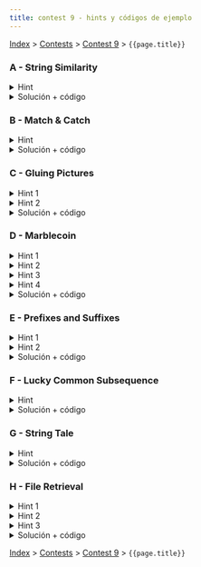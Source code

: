 ```yaml
---
title: contest 9 - hints y códigos de ejemplo
---
```


[Index](../index) > [Contests](../contests) > [Contest 9](../contests#contest-9) > ```{{page.title}}```

### A - String Similarity
<details> 
  <summary>Hint</summary>
  Noten que si calulamos el suffix array con arreglo lcp del string original ya se tiene calculado el tamaño de los longuest common preffix de sufijos continuos en el suffix array. Piensen en cómo ocupar esto para obtener la respuesta.
</details>
<details> 
  <summary>Solución + código</summary>
  Podemos buscar el lugar donde está el string completo en el suffix array (buscar la posición del 0). Luego la respuesta será la suma de acumular mínimos hacia derecha e izquierda del arreglo lcp, esto pues el largo común de un segmento continuo del suffix array corresponde al mínimo de los lcp del rango.
  <a href="https://github.com/BenjaminRubio/CompetitiveProgramming/blob/master/Problems/HackerRank/StringSimilarity.cpp">Código de ejemplo</a>
</details>

### B - Match & Catch
<details> 
  <summary>Hint</summary>  
  Piensen en cómo se puede responder lo pedido usando el precálculo de un suffix array y lcp. Noten que todo substring es un prefijo de un sufijo, y para que sea único en el string original basta con que sea de largo mayor al lcp anterior y posterior (pues no habrá otro prefijo de sufijo igual de ese largo).
</details>
<details> 
  <summary>Solución + código</summary>
  Podemos usar el hint 1 pero precalculando sobre el string S1#S2, así podemos filtrar los substrings comunes y unicos de ambos mirando el lcp, de forma que serán continuos en el suffix array pero los lcp inmediatamente posterior y anterior serán menores. Es decir, si estamos en la posición i del suffix array, donde sa[i] es parte de S1 y sa[i + 1] es parte de S2. luego el menor substring común asociado a esa posición debe ser de largo menor o igual a lcp[i], pero sólo será unico en ambos strings si lcp[i] >= largo > max(lcp[i - 1], lcp[i + 1]). Luego si es posible tomamos largo = max(lcp[i - 1], lcp[i + 1]) + 1, y nos quedamos con el menor de estos largos.
  <a href="https://github.com/BenjaminRubio/CompetitiveProgramming/blob/master/Problems/Codeforces/MatchAndCatch.cpp">Código de ejemplo</a>
</details>

### C - Gluing Pictures
<details> 
  <summary>Hint 1</summary>
  Noten que basta usar un approach greedy donde vamos completando la palabra buscado usar substrings lo más grandes posibles del string grande. Esto siempre será óptimo, sólo queda saber cómo buscar el mayor substring que podemos tomar de forma eficiente.
</details>
<details> 
  <summary>Hint 2</summary>
  Podemos buscar lo descrito en el hint 1 letra por letra. Dado que hayamos precalculado el suffix array del string original, en este tendremos ordenados los sufijos. Todo substring debe ser el prefijo de un sufijo, luego basta buscar el sufijo que tenga un prefijo común más grande. Piensen cómo hacerlo letra por letra usando búsqueda binaria.
</details>
<details> 
  <summary>Solución + código</summary>
  Podemos buscar letra por letra con búsqueda binaria, inicialmente l = 0, r = N y tenemos todos los sufijos, hacemos búsqueda binaria por una letra y podemos reducir el rango a l', r' donde todos los sufijos en [l', r') comparten la primera letra con el string buscado, luego acotamos este nuevo rango según la segunda letra y así sucesivamente. En el momento donde no podamos encontrar una letra habremos encontrado el substring más largo posible, agregamos uno a la respuesta y empezamos de nuevo del rango [0, N) con la letra que quedamos.
  <a href="https://github.com/BenjaminRubio/CompetitiveProgramming/blob/master/Problems/Matcomgrader/GluingPictures.cpp">Código de ejemplo</a>
</details>

### D - Marblecoin
<details> 
  <summary>Hint 1</summary>
  Notar que el impuesto a pagar se puede pensar como un número en base 365. Por lo tanto, nos conviene que los dígitos más significativos sean lo más chicos posibles. Esto implica que nos conviene escoger el tope de stack más chico. ¿Pero qué pasa si hay empate?
</details>
<details> 
  <summary>Hint 2</summary>
  Si hay empates, entonces nos convendría desempatar escogiendo el tope de stack que deja debajo suyo el número más chico. Si hay empate de nuevo, el que debajo el número más chico, y así sucesivamente. ¿Qué pasa si 2 stacks empatan en todo pero uno se acaba antes que el otro (en otras palabras, qué pasa si un stack es prefijo de otro)?
</details>
<details> 
  <summary>Hint 3</summary>
  Si un stack es prefijo de otro, nos conviene priorizar el stack más largo, ya que ese stack a largo plazo nos da más opciones para escoger (en ningún caso es peor escoger el más largo, o da lo mismo o nos conviene).
</details>
<details> 
  <summary>Hint 4</summary>
  Piensa en alguna estructura de datos para hacer comparaciones lexicográficas eficientes entre stacks.
</details>
<details> 
  <summary>Solución + código</summary>
  Concatenamos todos los stacks en un puro string, poniendo como caracter separador y al final el 301 (o cualquier otro valor que sea mayor estricto a todos los caracteres). Luego construimos un suffix array sobre dicho string. De esta manera, el arreglo rank del suffix array nos permite comparar en O(1) los sufijos de dos stacks desempatando de la forma en que nos interesa segúns los hints (notar que el 301 es clave para priorizar stacks más largos). Luego, el problema se reducen simular el proceso de ir sacando topes de stacks, lo cual podemos hacerlo con una priority_queue donde priorizamos los topes de stacks con rank más bajos, y al sacar un tope de stack metemos el tope que queda debajo. <a href="https://github.com/PabloMessina/Competitive-Programming-Material/blob/master/Solved%20problems/LiveArchive/8200_Marblecoin.cpp">Código de ejemplo</a>
</details>

### E - Prefixes and Suffixes
<details> 
  <summary>Hint 1</summary>
  En este problema sirve usar suffix array y el arreglo LCP (longest common prefix). En particular, piensa en un prefijo que también es sufijo y además aparece varias veces más como substring. Los respectivos sufijos aparecen todos juntitos en el suffix array. Además, si miramos los valores del arreglo LCP se pueden ver como las columnas de un histograma, notaremos que el largo del substring corresponde a la altura de la columna más baja en el rango, y que las columnas a las izquierda y a la derecha del rango son altura estrictamente menor.
</details>
<details> 
  <summary>Hint 2</summary>
  Del hint 1, podemos inferir una estrategia: vemos al arreglo LCP como histograma y buscamos rangos de columnas donde una columan en particular es la altura mínima (el largo del substring), todas las demás son >= a ese rango, y las columnas antes y después del rango son de altura menor estricta. Luego bastaría verificar que entre los sufijos del rango se encuentren el sufijo 0 (prefijo) y un sufijo de largo igual a la columna más baja del rango.
</details>
<details> 
  <summary>Solución + código</summary>
  Generamos un suffix array + LCP a partir del string de input. Luego encontramos los rangos maximales de columnas en el arreglo LCP que se mencionó en los hints. Para ello, la idea es fijar la columna i-ésima como la más baja, y luego encontrar los extremos L[i] y R[i] del correspondiente rango de columnas. Este se puede hacer en O(N) con dos pasadas lineales + un stack (descubrir/googlear como resolver linealmente este problema: <https://www.spoj.com/problems/HISTOGRA>). Luego, necesitamos saber el primer y último sufijo en cada rango. Esto se puede hacer en O(1) usando dos sparse tables para obtener el mínimo y máximo por rango. Luego basta verificar si el mínimo es 0 y el máximo + LCP[i] es N. Para evitar duplicados, recolectamos los pares en un set de pares (que de paso nos ordena los pares gratis), y además agregamos el par que siempre va: (N, 1). Finalmente, imprimimos los pares. <a href="https://github.com/PabloMessina/Competitive-Programming-Material/blob/master/Solved%20problems/Codeforces/432D_PrefixesAndSuffixes.cpp">Código de ejemplo</a>
</details>

### F - Lucky Common Subsequence
<details> 
  <summary>Hint</summary>
  Noten que si no existiera el virus, el problema de encontrar la mayor subsecuencia común se puede resolver usando un dp cuadrático con estados i, j, correspondientes a las posiciones que estamos revisando de cada string, luego la recursión es en (i, j) considerar dp(i + 1, j), dp(i, j + 1) y si S1[i] == S[j] considerar 1 + dp(i + 1, j + 1) (retornando el máximo). La respuesta es dp(0, 0). Piensen en cómo adaptar esta recursión para detectar cuando se complete un virus y evitarlo.
</details>
<details> 
  <summary>Solución + código</summary>
  Podemos usar un approach como KMP, en este algoritmo se recorre un string linealmente y se puede detectar cuando aparece otro string dentro, podemos usar este mismo método para detectar si con las letras que se han usado (cuando se pasó a (i + 1, j + 1) en la recursión) se arma el virus. Basta agregar un estado extra al dp que haga referencia al índice del arreglo lps actual.
  <a href="https://github.com/BenjaminRubio/CompetitiveProgramming/blob/master/Problems/Codeforces/LuckyCommonSubsequence.cpp">Código de ejemplo</a>
</details>

### G - String Tale
<details> 
  <summary>Hint</summary>
  Hay una solución trivial con KMP.
</details>
<details> 
  <summary>Solución + código</summary>
  Concatena el primer string dos veces, busca la primera aparición del segundo string en el primer string usando KMP. Luego calcular el shift es trivial. <a href="https://github.com/PabloMessina/Competitive-Programming-Material/blob/master/Solved%20problems/acm.timus.ru/1423_StringTale.cpp">Código de ejemplo</a>
</details>

### H - File Retrieval
<details> 
  <summary>Hint 1</summary>
  <p>Supongamos que tenemos varios archivos y tipeamos una query Q = "blabla", y nos aparece una lista de todos los matches de "blabla" en todos los archivos en la forma de pares (File ID, Match Index). Todos esos matches son posiciones donde "blabla" es un substring de un archivo, o en otras palabras, "blabla" es prefijo de un sufijo de algún archivo. Ahora, supongamos que juntamos todos los sufijos de todos los archivos, los metemos a una lista y los ordenamos lexicográficamente: ¿Cómo se ven los matches ahora?</p>
  <p>**SPOILER: todos los sufijos donde "blabla" es prefijo aparecen juntos en la lista (un segmento contiguo de la lista) </p>
</details>
<details>
  <summary>Hint 2</summary>
  Concatenemos todos los archivos en un string largo usando caracteres separadores especiales, y construyamos un <strong>Suffix Array</strong> sobre el string. Construyamos el arreglo <strong>LCP (longest common prefix)</strong> también. Ahora volvamos al ejemplo de la query "blabla". El rango contiguo donde "blabla" hace match es un intervalo maximal de sufijos consecutivos donde todos tienen como prefijo "blabla". Supongamos que este intervalo es [L, R]. Esto implica que LCP[i] >= len("blabla") para i = L, L+1, ..., R-1, y además LCP[L-1] < len("blabla") y LCP[R] < len("blabla"). Notar que el intervalo [L,R] generado por la query Q = "blabla" es equivalente al intervalo generado por query Q' = ("blabla" + algun_extra) que se obtiene alargando Q por la derecha tal que len(Q') = min { LCP[i] para i = L, ..., R-1 }. Si visualizamos el arreglo LCP como un histograma, Q hace match con un rectángulo horizontalmente maximal, y Q' es básicamente aumentar la altura de dicho rectángulo hasta chocar con la columna más chica del histograma.
</details>
<details> 
  <summary>Hint 3</summary>
  <p>El resumen del Hint 2 es que toda query tiene una query equivalente que corresponde a un rectángulo maximal en el "histograma" del arreglo LCP (un rectángulo que no podemos hacer más alto ni más ancho sin salirnos del histograma). Por lo tanto, todos los "searchable subsets" son los archivos distintos que aparecen en el rango de algún rectángulo maximal del arreglo LCP.</p>
  <p>** Hay un caso borde: lo dicho anteriormente es verdad de las querys que hacen match en 2 o más sufijos, ¿pero qué pasa con las queries que hacen match con exactamente un solo sufijo?</p>
</details>
<details>
  <summary>Solución + código</summary>
  En breve: concatenamos todos los files en un puro string. Construimos un suffix array y el arreglo LCP. Vemos el arreglo LCP como histograma y encontramos rectángulos maximales usando un approach de stacks similar al que se usa para resolver <a href="https://www.spoj.com/problems/HISTOGRA/">este problema</a>: basícamente por cada columna i-ésima suponemos que es el techo de un rectángulo maximal, y encontramos los extremos L[i] y R[i] donde comienza y termina el rectángulo. Para obtener los archivos distintos que aparecen en ese rango, podemos usar bitmasks y un sparse table para computar el OR en el rango en O(1), aprovechando el hecho de que son a lo más 60 archivos lo que nos cabe en un long long int (64 bits). Para las queries que hacen match con un solo sufijo, iteramos por todos los sufijos y vemos si LCP[i-1] < len(sufijo[i]) y LCP[i] < len(sufijo[i]). Todos los searchable subsets que encontremos los metemos a un set y finalmente retornamos el tamaño. <a href="https://github.com/PabloMessina/Competitive-Programming-Material/blob/master/Solved%20problems/LiveArchive/5794_FileRetrieval.cpp">Código de ejemplo</a>
</details>

<!-- <details> 
  <summary>Hint</summary>   
</details>
<details> 
  <summary>Solución + código</summary>
  <a href="">Código de ejemplo</a>
</details> -->

[Index](../index) > [Contests](../contests) > [Contest 9](../contests#contest-9) > ```{{page.title}}```
